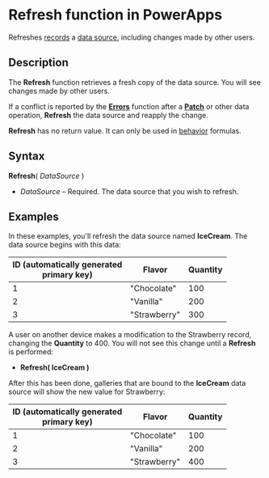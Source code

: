 <properties
	pageTitle="PowerApps: Refresh function"
	description="Reference information for the Refresh function in PowerApps, including syntax and examples"
	services="powerapps"
	documentationCenter="na"
	authors="gregli-msft"
	manager="dwrede"
	editor=""
	tags=""/>

<tags
   ms.service="powerapps"
   ms.devlang="na"
   ms.topic="article"
   ms.tgt_pltfrm="na"
   ms.workload="na"
   ms.date="10/21/2015"
   ms.author="gregli"/>

# Refresh function in PowerApps #

Refreshes [records](working-with-tables.md) a [data source](working-with-data-sources.md), including changes made by other users.

## Description ##

The **Refresh** function retrieves a fresh copy of the data source.  You will see changes made by other users. 

If a conflict is reported by the **[Errors](function-errors.md)** function after a **[Patch](function-patch.md)** or other data operation, **Refresh** the data source and reapply the change.

**Refresh** has no return value.  It can only be used in [behavior](file-name.md) formulas. 

## Syntax ##

**Refresh**( *DataSource* )

- *DataSource* – Required. The data source that you wish to refresh.

## Examples ##

In these examples, you'll refresh the data source named **IceCream**. The data source begins with this data:

| ID (automatically generated<br>primary key) | Flavor    | Quantity |
|-----|-----------|----------|
| 1   | "Chocolate" | 100      |
| 2   | "Vanilla"   | 200      |
| 3   | "Strawberry" | 300 |

A user on another device makes a modification to the Strawberry record, changing the **Quantity** to 400.  You will not see this change until a **Refresh** is performed:

- **Refresh( IceCream )** 

After this has been done, galleries that are bound to the **IceCream** data source will show the new value for Strawberry:

| ID (automatically generated<br>primary key) | Flavor    | Quantity |
|-----|-----------|----------|
| 1   | "Chocolate" | 100      |
| 2   | "Vanilla"   | 200      |
| 3   | "Strawberry" | 400 |